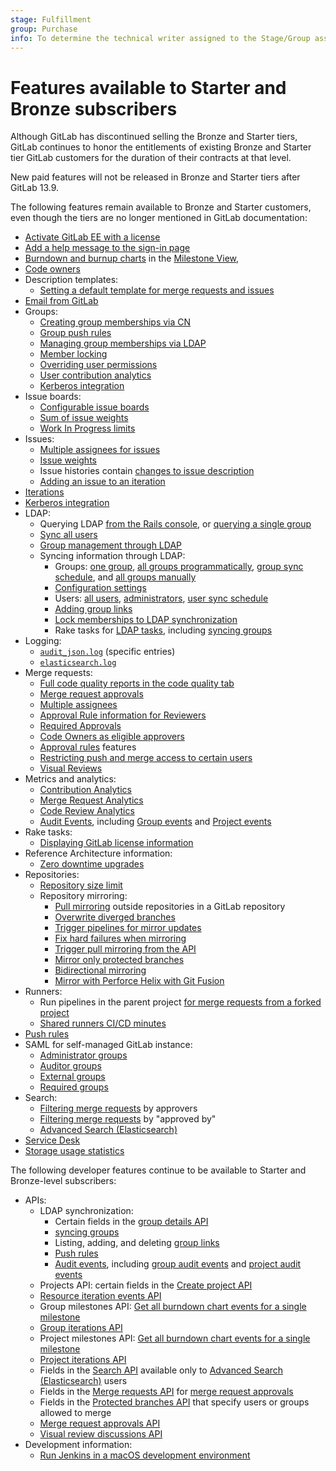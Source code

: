 ```yaml
---
stage: Fulfillment
group: Purchase
info: To determine the technical writer assigned to the Stage/Group associated with this page, see https://about.gitlab.com/handbook/product/ux/technical-writing/#assignments
---
```


# Features available to Starter and Bronze subscribers

Although GitLab has discontinued selling the Bronze and Starter tiers, GitLab
continues to honor the entitlements of existing Bronze and Starter tier GitLab
customers for the duration of their contracts at that level.

New paid features will not be released in Bronze and Starter tiers after GitLab 13.9.

The following features remain available to Bronze and Starter customers, even though
the tiers are no longer mentioned in GitLab documentation:

- [Activate GitLab EE with a license](../user/admin_area/license.md)
- [Add a help message to the sign-in page](../user/admin_area/settings/help_page.md#add-a-help-message-to-the-sign-in-page)
- [Burndown and burnup charts](../user/project/milestones/burndown_and_burnup_charts.md) in the [Milestone View](../user/project/milestones/index.md#burndown-charts),
- [Code owners](../user/project/code_owners.md)
- Description templates:
  - [Setting a default template for merge requests and issues](../user/project/description_templates.md#set-a-default-template-for-merge-requests-and-issues)
- [Email from GitLab](../user/admin_area/email_from_gitlab.md)
- Groups:
  - [Creating group memberships via CN](../user/group/access_and_permissions.md#create-group-links-via-cn)
  - [Group push rules](../user/group/access_and_permissions.md#group-push-rules)
  - [Managing group memberships via LDAP](../user/group/access_and_permissions.md#manage-group-memberships-via-ldap)
  - [Member locking](../user/group/access_and_permissions.md#prevent-members-from-being-added-to-projects-in-a-group)
  - [Overriding user permissions](../user/group/access_and_permissions.md#override-user-permissions)
  - [User contribution analytics](../user/group/contribution_analytics/index.md)
  - [Kerberos integration](../integration/kerberos.md)
- Issue boards:
  - [Configurable issue boards](../user/project/issue_board.md#configurable-issue-boards)
  - [Sum of issue weights](../user/project/issue_board.md#sum-of-issue-weights)
  - [Work In Progress limits](../user/project/issue_board.md#work-in-progress-limits)
- Issues:
  - [Multiple assignees for issues](../user/project/issues/multiple_assignees_for_issues.md)
  - [Issue weights](../user/project/issues/issue_weight.md)
  - Issue histories contain [changes to issue description](../user/discussions/index.md#view-description-change-history)
  - [Adding an issue to an iteration](../user/project/issues/managing_issues.md#add-an-issue-to-an-iteration)
- [Iterations](../user/group/iterations/index.md)
- [Kerberos integration](../integration/kerberos.md)
- LDAP:
  - Querying LDAP [from the Rails console](../administration/auth/ldap/ldap-troubleshooting.md#query-ldap), or
    [querying a single group](../administration/auth/ldap/ldap-troubleshooting.md#query-a-group-in-ldap)
  - [Sync all users](../administration/auth/ldap/ldap-troubleshooting.md#sync-all-users)
  - [Group management through LDAP](../administration/auth/ldap/ldap-troubleshooting.md#group-memberships)
  - Syncing information through LDAP:
    - Groups: [one group](../administration/auth/ldap/ldap-troubleshooting.md#sync-one-group),
      [all groups programmatically](../administration/auth/ldap/ldap_synchronization.md#group-sync),
      [group sync schedule](../administration/auth/ldap/ldap_synchronization.md#adjust-ldap-group-sync-schedule), and
      [all groups manually](../administration/auth/ldap/ldap-troubleshooting.md#sync-all-groups)
    - [Configuration settings](../administration/auth/ldap/index.md#ldap-sync-configuration-settings)
    - Users: [all users](../administration/auth/ldap/ldap_synchronization.md#user-sync),
      [administrators](../administration/auth/ldap/ldap_synchronization.md#administrator-sync),
      [user sync schedule](../administration/auth/ldap/ldap_synchronization.md#adjust-ldap-user-sync-schedule)
    - [Adding group links](../administration/auth/ldap/ldap_synchronization.md#add-group-links)
    - [Lock memberships to LDAP synchronization](../administration/auth/ldap/ldap_synchronization.md#global-group-memberships-lock)
    - Rake tasks for [LDAP tasks](../administration/raketasks/ldap.md), including
      [syncing groups](../administration/raketasks/ldap.md#run-a-group-sync)
- Logging:
  - [`audit_json.log`](../administration/logs/index.md#audit_jsonlog) (specific entries)
  - [`elasticsearch.log`](../administration/logs/index.md#elasticsearchlog)
- Merge requests:
  - [Full code quality reports in the code quality tab](../ci/testing/code_quality.md#pipeline-details-view)
  - [Merge request approvals](../user/project/merge_requests/approvals/index.md)
  - [Multiple assignees](../user/project/merge_requests/index.md#assign-multiple-users)
  - [Approval Rule information for Reviewers](../user/project/merge_requests/reviews/index.md#approval-rule-information-for-reviewers)
  - [Required Approvals](../user/project/merge_requests/approvals/index.md#required-approvals)
  - [Code Owners as eligible approvers](../user/project/merge_requests/approvals/rules.md#code-owners-as-eligible-approvers)
  - [Approval rules](../user/project/merge_requests/approvals/rules.md) features
  - [Restricting push and merge access to certain users](../user/project/protected_branches.md)
  - [Visual Reviews](../ci/review_apps/index.md#visual-reviews)
- Metrics and analytics:
  - [Contribution Analytics](../user/group/contribution_analytics/index.md)
  - [Merge Request Analytics](../user/analytics/merge_request_analytics.md)
  - [Code Review Analytics](../user/analytics/code_review_analytics.md)
  - [Audit Events](../administration/audit_events.md), including
    [Group events](../administration/audit_events.md#group-events) and
    [Project events](../administration/audit_events.md#project-events)
- Rake tasks:
  - [Displaying GitLab license information](../administration/raketasks/maintenance.md#show-gitlab-license-information)
- Reference Architecture information:
  - [Zero downtime upgrades](../administration/reference_architectures/index.md#zero-downtime-upgrades)
- Repositories:
  - [Repository size limit](../user/admin_area/settings/account_and_limit_settings.md#repository-size-limit)
  - Repository mirroring:
    - [Pull mirroring](../user/project/repository/mirror/pull.md) outside repositories in a GitLab repository
    - [Overwrite diverged branches](../user/project/repository/mirror/pull.md#overwrite-diverged-branches)
    - [Trigger pipelines for mirror updates](../user/project/repository/mirror/pull.md#trigger-pipelines-for-mirror-updates)
    - [Fix hard failures when mirroring](../user/project/repository/mirror/pull.md#fix-hard-failures-when-mirroring)
    - [Trigger pull mirroring from the API](../user/project/repository/mirror/pull.md#trigger-an-update-by-using-the-api)
    - [Mirror only protected branches](../user/project/repository/mirror/index.md#mirror-only-protected-branches)
    - [Bidirectional mirroring](../user/project/repository/mirror/bidirectional.md)
    - [Mirror with Perforce Helix with Git Fusion](../user/project/repository/mirror/bidirectional.md#mirror-with-perforce-helix-with-git-fusion)
- Runners:
  - Run pipelines in the parent project [for merge requests from a forked project](../ci/pipelines/merge_request_pipelines.md#run-pipelines-in-the-parent-project)
  - [Shared runners CI/CD minutes](../ci/pipelines/cicd_minutes.md)
- [Push rules](../user/project/repository/push_rules.md)
- SAML for self-managed GitLab instance:
  - [Administrator groups](../integration/saml.md#administrator-groups)
  - [Auditor groups](../integration/saml.md#auditor-groups)
  - [External groups](../integration/saml.md#external-groups)
  - [Required groups](../integration/saml.md#required-groups)
- Search:
  - [Filtering merge requests](../user/project/merge_requests/index.md#filter-the-list-of-merge-requests) by approvers
  - [Filtering merge requests](../user/project/merge_requests/index.md#filter-the-list-of-merge-requests) by "approved by"
  - [Advanced Search (Elasticsearch)](../user/search/advanced_search.md)
- [Service Desk](../user/project/service_desk.md)
- [Storage usage statistics](../user/usage_quotas.md#storage-usage-statistics)

The following developer features continue to be available to Starter and
Bronze-level subscribers:

- APIs:
  - LDAP synchronization:
    - Certain fields in the [group details API](../api/groups.md#details-of-a-group)
    - [syncing groups](../api/groups.md#sync-group-with-ldap)
    - Listing, adding, and deleting [group links](../api/groups.md#list-ldap-group-links)
    - [Push rules](../api/groups.md#push-rules)
    - [Audit events](../api/audit_events.md), including
      [group audit events](../api/groups.md#group-audit-events) and
      [project audit events](../api/audit_events.md#project-audit-events)
  - Projects API: certain fields in the [Create project API](../api/projects.md)
  - [Resource iteration events API](../api/resource_iteration_events.md)
  - Group milestones API: [Get all burndown chart events for a single milestone](../api/group_milestones.md#get-all-burndown-chart-events-for-a-single-milestone)
  - [Group iterations API](../api/group_iterations.md)
  - Project milestones API: [Get all burndown chart events for a single milestone](../api/milestones.md#get-all-burndown-chart-events-for-a-single-milestone)
  - [Project iterations API](../api/iterations.md)
  - Fields in the [Search API](../api/search.md) available only to [Advanced Search (Elasticsearch)](../integration/advanced_search/elasticsearch.md) users
  - Fields in the [Merge requests API](../api/merge_requests.md) for [merge request approvals](../user/project/merge_requests/approvals/index.md)
  - Fields in the [Protected branches API](../api/protected_branches.md) that specify users or groups allowed to merge
  - [Merge request approvals API](../api/merge_request_approvals.md)
  - [Visual review discussions API](../api/visual_review_discussions.md)
- Development information:
  - [Run Jenkins in a macOS development environment](../development/integrations/jenkins.md)
